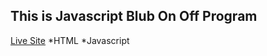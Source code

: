 ## This is Javascript Blub On Off Program

[Live Site](https://allahbuxsoomro.github.io/Blub/)
*HTML
*Javascript
